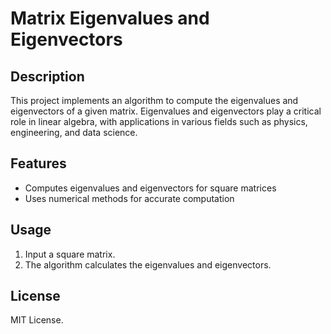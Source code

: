 # Matrix Eigenvalues and Eigenvectors

## Description
This project implements an algorithm to compute the eigenvalues and eigenvectors of a given matrix. Eigenvalues and eigenvectors play a critical role in linear algebra, with applications in various fields such as physics, engineering, and data science.

## Features
- Computes eigenvalues and eigenvectors for square matrices
- Uses numerical methods for accurate computation

## Usage
1. Input a square matrix.
2. The algorithm calculates the eigenvalues and eigenvectors.

## License
MIT License.
